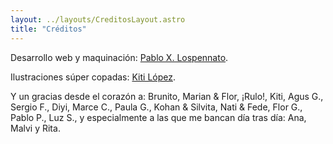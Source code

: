 ```yaml
---
layout: ../layouts/CreditosLayout.astro
title: "Créditos"
---
```


Desarrollo web y maquinación: [Pablo X. Lospennato](https://pablolospe.github.io/pol-folio/).

Ilustraciones súper copadas: [Kiti López](https://www.instagram.com/kitilopezz).

Y un gracias desde el corazón a: Brunito, Marian & Flor, ¡Rulo!, Kiti, Agus G., Sergio F., Diyi, Marce C., Paula G., Kohan & Silvita, Nati & Fede, Flor G., Pablo P., Luz S., y especialmente a las que me bancan día tras día: Ana, Malvi y Rita.
